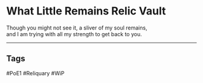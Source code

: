 # What Little Remains Relic Vault
Though you might not see it, a sliver of my soul remains,  
and I am trying with all my strength to get back to you.

---
## Tags
#PoE1 
#Reliquary 
#WiP 